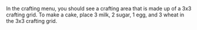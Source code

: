 In the crafting menu, you should see a crafting area that is made up of a 3x3 crafting grid. To make a cake, place 3 milk, 2 sugar, 1 egg, and 3 wheat in the 3x3 crafting grid.
